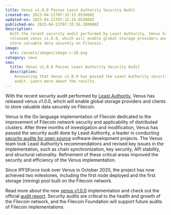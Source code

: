 ```yaml
---
title: Venus v1.0.0 Passes Least Authority Security Audit
created-on: 2023-04-21T07:32:15.053000Z
updated-on: 2023-04-21T07:32:15.053000Z
published-on: 2023-04-21T07:33:56.200000Z
description:
  With the recent security audit performed by Least Authority, Venus has
  released venus v1.0.0, which will enable global storage providers and clients to
  store valuable data securely on Filecoin.
image:
  src: /assets/images/image-c-28.png
category: news
seo:
  title: Venus v1.0.0 Passes Least Authority Security Audit
  description:
    Announcing that Venus v1.0.0 has passed the Least Authority security
    audit. Learn more about the results.
---
```


With the recent security audit performed by [Least Authority](https://leastauthority.com/), Venus has released venus v1.0.0, which will enable global storage providers and clients to store valuable data securely on Filecoin.

Venus is the Go language implementation of Filecoin dedicated to the improvement of Filecoin network security and applicability of distributed clusters. After three months of investigation and modification, Venus has passed the security audit done by Least Authority, a leader in conducting [security audits for open source](https://leastauthority.com/security-consulting/) software development projects. The Venus team took Least Authority’s recommendations and revised key issues in the implementation, such as chain synchronization, key security, API stability, and structural rationality. Refinement of these critical areas improved the security and efficiency of the Venus implementation.

Since IPFSForce took over Venus in October 2020, the project has now achieved two milestones, including the first node deployed and the first storage (mining) pool built on the Filecoin network.

Read more about the new [venus v1.0.0](https://ipfsforce-1751.medium.com/venus-v1-0-is-here-security-audit-for-venus-has-done-f6b8a3dbff4a) implementation and check out the official [audit report](https://leastauthority.com/blog/audits/audit-of-venus-for-filecoin-foundation/). Security audits are critical to the health and growth of the Filecoin network, and the Filecoin Foundation will support future audits of Filecoin implementations.
